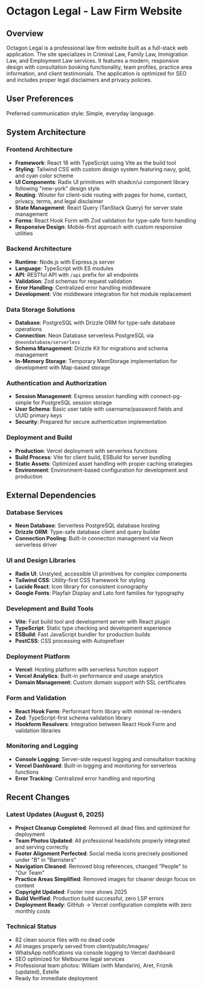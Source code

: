 # Octagon Legal - Law Firm Website

## Overview

Octagon Legal is a professional law firm website built as a full-stack web application. The site specializes in Criminal Law, Family Law, Immigration Law, and Employment Law services. It features a modern, responsive design with consultation booking functionality, team profiles, practice area information, and client testimonials. The application is optimized for SEO and includes proper legal disclaimers and privacy policies.

## User Preferences

Preferred communication style: Simple, everyday language.

## System Architecture

### Frontend Architecture
- **Framework**: React 18 with TypeScript using Vite as the build tool
- **Styling**: Tailwind CSS with custom design system featuring navy, gold, and cyan color scheme
- **UI Components**: Radix UI primitives with shadcn/ui component library following "new-york" design style
- **Routing**: Wouter for client-side routing with pages for home, contact, privacy, terms, and legal disclaimer
- **State Management**: React Query (TanStack Query) for server state management
- **Forms**: React Hook Form with Zod validation for type-safe form handling
- **Responsive Design**: Mobile-first approach with custom responsive utilities

### Backend Architecture
- **Runtime**: Node.js with Express.js server
- **Language**: TypeScript with ES modules
- **API**: RESTful API with `/api` prefix for all endpoints
- **Validation**: Zod schemas for request validation
- **Error Handling**: Centralized error handling middleware
- **Development**: Vite middleware integration for hot module replacement

### Data Storage Solutions
- **Database**: PostgreSQL with Drizzle ORM for type-safe database operations
- **Connection**: Neon Database serverless PostgreSQL via `@neondatabase/serverless`
- **Schema Management**: Drizzle Kit for migrations and schema management
- **In-Memory Storage**: Temporary MemStorage implementation for development with Map-based storage

### Authentication and Authorization
- **Session Management**: Express session handling with connect-pg-simple for PostgreSQL session storage
- **User Schema**: Basic user table with username/password fields and UUID primary keys
- **Security**: Prepared for secure authentication implementation

### Deployment and Build
- **Production**: Vercel deployment with serverless functions
- **Build Process**: Vite for client build, ESBuild for server bundling
- **Static Assets**: Optimized asset handling with proper caching strategies
- **Environment**: Environment-based configuration for development and production

## External Dependencies

### Database Services
- **Neon Database**: Serverless PostgreSQL database hosting
- **Drizzle ORM**: Type-safe database client and query builder
- **Connection Pooling**: Built-in connection management via Neon serverless driver

### UI and Design Libraries
- **Radix UI**: Unstyled, accessible UI primitives for complex components
- **Tailwind CSS**: Utility-first CSS framework for styling
- **Lucide React**: Icon library for consistent iconography
- **Google Fonts**: Playfair Display and Lato font families for typography

### Development and Build Tools
- **Vite**: Fast build tool and development server with React plugin
- **TypeScript**: Static type checking and development experience
- **ESBuild**: Fast JavaScript bundler for production builds
- **PostCSS**: CSS processing with Autoprefixer

### Deployment Platform
- **Vercel**: Hosting platform with serverless function support
- **Vercel Analytics**: Built-in performance and usage analytics
- **Domain Management**: Custom domain support with SSL certificates

### Form and Validation
- **React Hook Form**: Performant form library with minimal re-renders
- **Zod**: TypeScript-first schema validation library
- **Hookform Resolvers**: Integration between React Hook Form and validation libraries

### Monitoring and Logging
- **Console Logging**: Server-side request logging and consultation tracking
- **Vercel Dashboard**: Built-in logging and monitoring for serverless functions
- **Error Tracking**: Centralized error handling and reporting

## Recent Changes

### Latest Updates (August 6, 2025)
- **Project Cleanup Completed**: Removed all dead files and optimized for deployment
- **Team Photos Updated**: All professional headshots properly integrated and serving correctly
- **Footer Alignment Perfected**: Social media icons precisely positioned under "B" in "Barristers"
- **Navigation Cleaned**: Removed blog references, changed "People" to "Our Team"
- **Practice Areas Simplified**: Removed images for cleaner design focus on content
- **Copyright Updated**: Footer now shows 2025
- **Build Verified**: Production build successful, zero LSP errors
- **Deployment Ready**: GitHub → Vercel configuration complete with zero monthly costs

### Technical Status
- 82 clean source files with no dead code
- All images properly served from client/public/images/
- WhatsApp notifications via console logging to Vercel dashboard
- SEO optimized for Melbourne legal services
- Professional team photos: William (with Mandarin), Aret, Friznik (updated), Estelle
- Ready for immediate deployment